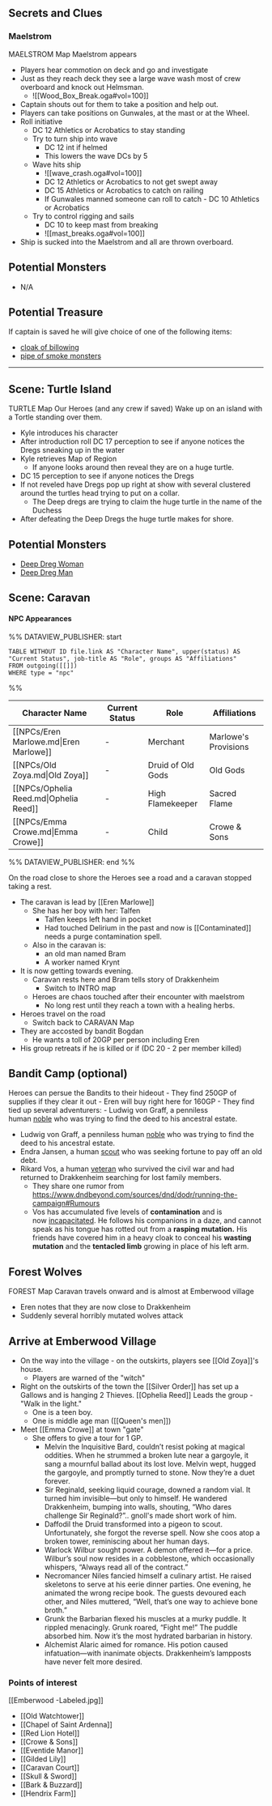## Secrets and Clues
### Maelstrom
MAELSTROM Map
Maelstrom appears
- Players hear commotion on deck and go and investigate
- Just as they reach deck they see a large wave wash most of crew overboard and knock out Helmsman.
	- ![[Wood_Box_Break.oga#vol=100]]
- Captain shouts out for them to take a position and help out.
- Players can take positions on Gunwales, at the mast or at the Wheel.
- Roll initiative
	- DC 12 Athletics or Acrobatics to stay standing
	- Try to turn ship into wave
		- DC 12 int if helmed
		- This lowers the wave DCs by 5
	- Wave hits ship
		- ![[wave_crash.oga#vol=100]]
		- DC 12 Athletics or Acrobatics to not get swept away
		- DC 15 Athletics or Acrobatics to catch on railing
		- If Gunwales manned someone can roll to catch - DC 10 Athletics or Acrobatics
	- Try to control rigging and sails
		- DC 10 to keep mast from breaking
		- ![[mast_breaks.oga#vol=100]]
- Ship is sucked into the Maelstrom and all are thrown overboard.
## Potential Monsters
- N/A
## Potential Treasure
If captain is saved he will give choice of one of the following items:
- [cloak of billowing](https://www.dndbeyond.com/magic-items/27040-cloak-of-billowing)
- [pipe of smoke monsters](https://www.dndbeyond.com/magic-items/27082-pipe-of-smoke-monsters)

---

## Scene: Turtle Island
TURTLE Map
Our Heroes (and any crew if saved) Wake up on an island with a Tortle standing over them.
- Kyle introduces his character
- After introduction roll DC 17 perception to see if anyone notices the Dregs sneaking up in the water
- Kyle retrieves Map of Region
	- If anyone looks around then reveal they are on a huge turtle.
- DC 15 perception to see if anyone notices the Dregs
- If not reveled have Dregs pop up right at show with several clustered around the turtles head trying to put on a collar.
	- The Deep dregs are trying to claim the huge turtle in the name of the Duchess
- After defeating the Deep Dregs the huge turtle makes for shore.

## Potential Monsters
- [Deep Dreg Woman](https://www.dndbeyond.com/monsters/4668878-deep-dreg-woman)
- [Deep Dreg Man](https://www.dndbeyond.com/monsters/4668800-deep-dreg-man)

## Scene: Caravan
#### NPC Appearances
%% DATAVIEW_PUBLISHER: start
```dataview
TABLE WITHOUT ID file.link AS "Character Name", upper(status) AS "Current Status", job-title AS "Role", groups AS "Affiliations"
FROM outgoing([[]])
WHERE type = "npc"
```
%%

| Character Name                         | Current Status | Role              | Affiliations         |
| -------------------------------------- | -------------- | ----------------- | -------------------- |
| [[NPCs/Eren Marlowe.md\|Eren Marlowe]] | \-             | Merchant          | Marlowe's Provisions |
| [[NPCs/Old Zoya.md\|Old Zoya]]         | \-             | Druid of Old Gods | Old Gods             |
| [[NPCs/Ophelia Reed.md\|Ophelia Reed]] | \-             | High Flamekeeper  | Sacred Flame         |
| [[NPCs/Emma Crowe.md\|Emma Crowe]]     | \-             | Child             | Crowe & Sons         |

%% DATAVIEW_PUBLISHER: end %%

On the road close to shore the Heroes see a road and a caravan stopped taking a rest.
- The caravan is lead by [[Eren Marlowe]]
	- She has her boy with her: Talfen
		- Talfen keeps left hand in pocket
		- Had touched Delirium in the past and now is [[Contaminated]] needs a purge contamination spell.
	- Also in the caravan is:
		- an old man named Bram
		- A worker named Krynt
- It is now getting towards evening.
	- Caravan rests here and Bram tells story of Drakkenheim
		- Switch to INTRO map
	- Heroes are chaos touched after their encounter with maelstrom
		- No long rest until they reach a town with a healing herbs.
- Heroes travel on the road
	- Switch back to CARAVAN Map
- They are accosted by bandit Bogdan
	- He wants a toll of 20GP per person including Eren
- His group retreats if he is killed or if (DC 20 - 2 per member killed)
## Bandit Camp (optional)
Heroes can persue the Bandits to their hideout
	- They find 250GP of supplies if they clear it out - Eren will buy right here for 160GP
	- They find tied up several adventurers:
		- Ludwig von Graff, a penniless human [noble](https://www.dndbeyond.com/monsters/16966-noble) who was trying to find the deed to his ancestral estate.
- Ludwig von Graff, a penniless human [noble](https://www.dndbeyond.com/monsters/16966-noble) who was trying to find the deed to his ancestral estate.
- Endra Jansen, a human [scout](https://www.dndbeyond.com/monsters/17007-scout) who was seeking fortune to pay off an old debt.
- Rikard Vos, a human [veteran](https://www.dndbeyond.com/monsters/17045-veteran) who survived the civil war and had returned to Drakkenheim searching for lost family members.
	- They share one rumor from https://www.dndbeyond.com/sources/dnd/dodr/running-the-campaign#Rumours
	- Vos has accumulated five levels of **contamination** and is now [incapacitated](https://www.dndbeyond.com/compendium/rules/basic-rules/appendix-a-conditions#Incapacitated). He follows his companions in a daze, and cannot speak as his tongue has rotted out from a **rasping mutation.** His friends have covered him in a heavy cloak to conceal his **wasting mutation** and the **tentacled limb** growing in place of his left arm.

## Forest Wolves
FOREST Map
Caravan travels onward and is almost at Emberwood village
- Eren notes that they are now close to Drakkenheim
- Suddenly several horribly mutated wolves attack

## Arrive at Emberwood Village
- On the way into the village - on the outskirts, players see [[Old Zoya]]'s house.
	- Players are warned of the "witch"
- Right on the outskirts of the town the [[Silver Order]] has set up a Gallows and is hanging 2 Thieves. [[Ophelia Reed]] Leads the group - "Walk in the light."
	- One is a teen boy.
	- One is middle age man ([[Queen's men]])
- Meet [[Emma Crowe]] at town "gate"
	- She offers to give a tour for 1 GP.
		- Melvin the Inquisitive Bard, couldn’t resist poking at magical oddities. When he strummed a broken lute near a gargoyle, it sang a mournful ballad about its lost love. Melvin wept, hugged the gargoyle, and promptly turned to stone. Now they’re a duet forever.
		- Sir Reginald, seeking liquid courage, downed a random vial. It turned him invisible—but only to himself. He wandered Drakkenheim, bumping into walls, shouting, “Who dares challenge Sir Reginald?”.. gnoll's made short work of him.
		- Daffodil the Druid transformed into a pigeon to scout. Unfortunately, she forgot the reverse spell. Now she coos atop a broken tower, reminiscing about her human days.
		- Warlock Wilbur sought power. A demon offered it—for a price. Wilbur’s soul now resides in a cobblestone, which occasionally whispers, “Always read all of the contract.”
		- Necromancer Niles fancied himself a culinary artist. He raised skeletons to serve at his eerie dinner parties. One evening, he animated the wrong recipe book. The guests devoured each other, and Niles muttered, “Well, that’s one way to achieve bone broth.”
		- Grunk the Barbarian flexed his muscles at a murky puddle. It rippled menacingly. Grunk roared, “Fight me!” The puddle absorbed him. Now it’s the most hydrated barbarian in history.
		- Alchemist Alaric aimed for romance. His potion caused infatuation—with inanimate objects. Drakkenheim’s lampposts have never felt more desired.

### Points of interest
[[Emberwood -Labeled.jpg]]
- [[Old Watchtower]]
- [[Chapel of Saint Ardenna]]
- [[Red Lion Hotel]]
- [[Crowe & Sons]]
- [[Eventide Manor]]
- [[Gilded Lily]]
- [[Caravan Court]]
- [[Skull & Sword]]
- [[Bark & Buzzard]]
- [[Hendrix Farm]]
